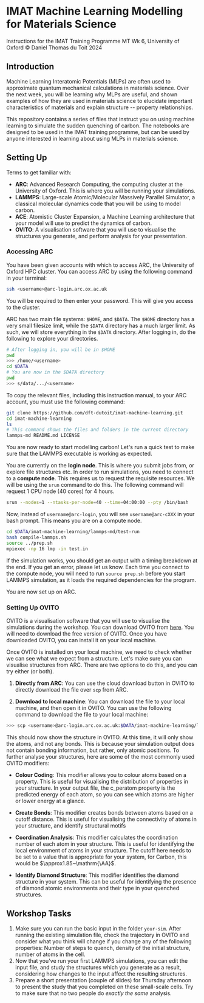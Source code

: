 # IMAT Machine Learning Modelling for Materials Science

 Instructions for the IMAT Training Programme MT Wk 6, University of Oxford
 &copy; Daniel Thomas du Toit 2024

## Introduction

Machine Learning Interatomic Potentials (MLPs) are often used to approximate quantum mechanical calculations in materials science. Over the next week, you will be learning why MLPs are useful, and shown examples of how they are used in materials science to elucidate important characteristics of materials and explain structure -- property relationships.

This repository contains a series of files that instruct you on using machine learning to simulate the sudden quenching of carbon. The notebooks are designed to be used in the IMAT training programme, but can be used by anyone interested in learning about using MLPs in materials science.

## Setting Up

Terms to get familiar with:
- **ARC**: Advanced Research Computing, the computing cluster at the University of Oxford. This is where you will be running your simulations.
- **LAMMPS**: Large-scale Atomic/Molecular Massively Parallel Simulator, a classical molecular dynamics code that you will be using to model carbon.
- **ACE**: Atomistic Cluster Expansion, a Machine Learning architecture that your model will use to predict the dynamics of carbon.
- **OVITO**: A visualisation software that you will use to visualise the structures you generate, and perform analysis for your presentation.

### Accessing ARC

You have been given accounts with which to access ARC, the University of Oxford HPC cluster. You can access ARC by using the following command in your terminal:
```bash
ssh <username>@arc-login.arc.ox.ac.uk
```
You will be required to then enter your password. This will give you access to the cluster.

ARC has two main file systems: `$HOME`, and `$DATA`. The `$HOME` directory has a very small filesize limit, while the `$DATA` directory has a much larger limit. As such, we will store everything in the `$DATA` directory. After logging in, do the following to explore your directories.

```bash
# After logging in, you will be in $HOME
pwd
>>> /home/<username>
cd $DATA
# You are now in the $DATA directory
pwd
>>> s/data/.../<username>
```

To copy the relevant files, including this instruction manual, to your ARC account, you must use the following command:
```bash
git clone https://github.com/dft-dutoit/imat-machine-learning.git
cd imat-machine-learning
ls
# This command shows the files and folders in the current directory
lammps-md README.md LICENSE
```

You are now ready to start modelling carbon! Let's run a quick test to make sure that the LAMMPS executable is working as expected.

You are currently on the **login node**. This is where you submit jobs from, or explore file structures etc. In order to run simulations, you need to connect to a **compute node**. This requires us to request the requisite resources. We will be using the `srun` command to do this. The following command will request 1 CPU node (40 cores) for 4 hours. 

```bash
srun --nodes=1 --ntasks-per-node=40 --time=04:00:00 --pty /bin/bash
```
Now, instead of `username@arc-login`, you will see `username@arc-cXXX` in your bash prompt. This means you are on a compute node.

```bash
cd $DATA/imat-machine-learning/lammps-md/test-run
bash compile-lammps.sh
source ../prep.sh
mpiexec -np 16 lmp -in test.in
```
If the simulation works, you should get an output with a timing breakdown at the end. If you get an error, please let us know. Each time you connect to the compute node, you will need to run `source prep.sh` before you start LAMMPS simulation, as it loads the required dependencies for the program.

You are now set up on ARC.

### Setting Up OVITO

OVITO is a visualisation software that you will use to visualise the simulations during the workshop. You can download OVITO from [here](https://www.ovito.org/download/). You will need to download the free version of OVITO. Once you have downloaded OVITO, you can install it on your local machine. 

Once OVITO is installed on your local machine, we need to check whether we can see what we expect from a structure. Let's make sure you can visualise structures from ARC. There are two options to do this, and you can try either (or both).

1. **Directly from ARC**: You can use the cloud download button in OVITO to directly download the file over `scp` from ARC.

2. **Download to local machine**: You can download the file to your local machine, and then open it in OVITO. You can use the following command to download the file to your local machine:
```bash
>>> scp <username>@arc-login.arc.ox.ac.uk:$DATA/imat-machine-learning/lammps-md/test-run/trajectory.dat .
```

This should now show the structure in OVITO. At this time, it will only show the atoms, and not any bonds. This is because your simulation output does not contain bonding information, but rather, only atomic positions. To further analyse your structures, here are some of the most commonly used OVITO modifiers:

- **Colour Coding**: This modifier allows you to colour atoms based on a property. This is useful for visualising the distribution of properties in your structure. In your output file, the c_peratom property is the predicted energy of each atom, so you can see which atoms are higher or lower energy at a glance.

- **Create Bonds**: This modifier creates bonds between atoms based on a cutoff distance. This is useful for visualising the connectivity of atoms in your structure, and identify structural motifs

- **Coordination Analysis**: This modifier calculates the coordination number of each atom in your structure. This is useful for identifying the local environment of atoms in your structure. The cutoff here needs to be set to a value that is appropriate for your system, for Carbon, this would be $\approx1.85~\mathrm{\AA}$. 

- **Identify Diamond Structure**: This modifier identifies the diamond structure in your system. This can be useful for identifying the presence of diamond atomic environments and their type in your quenched structures.

## Workshop Tasks

1. Make sure you can run the basic input in the folder `your-sim`. After running the existing simulation file, check the trajectory in OVITO and consider what you think will change if you change any of the following properties: Number of steps to quench, density of the initial structure, number of atoms in the cell.
2. Now that you've run your first LAMMPS simulations, you can edit the input file, and study the structures which you generate as a result, considering how changes to the input affect the resulting structures.
3. Prepare a short presentation (couple of slides) for Thursday afternoon to present the study that you completed on these small-scale cells. Try to make sure that no two people do *exactly the same* analysis.
